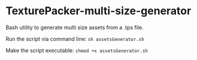 TexturePacker-multi-size-generator
==================================

Bash utility to generate multi size assets from a .tps file.

Run the script via command line:
`sh assetsGenerator.sh`

Make the script executable:
`chmod +x assetsGenerator.sh`